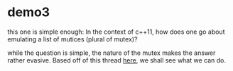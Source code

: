 # demo3

this one is simple enough: In the context of c++11, how does one go about emulating a list of mutices (plural of mutex)?

while the question is simple, the nature of the mutex makes the answer rather evasive. Based off of this thread [here](https://stackoverflow.com/questions/16465633/how-can-i-use-something-like-stdvectorstdmutex), we shall see what we can do.


